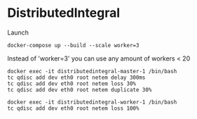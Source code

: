 # DistributedIntegral
Launch
```
docker-compose up --build --scale worker=3
```
Instead of 'worker=3' you can use any amount of workers < 20

```
docker exec -it distributedintegral-master-1 /bin/bash
tc qdisc add dev eth0 root netem delay 300ms
tc qdisc add dev eth0 root netem loss 30%
tc qdisc add dev eth0 root netem duplicate 30%
```

```
docker exec -it distributedintegral-worker-1 /bin/bash
tc qdisc add dev eth0 root netem loss 100%
```
